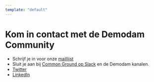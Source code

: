 ```yaml
---
template: "default"
---
```


# Kom in contact met de Demodam Community

- Schrijf je in voor onze [maillijst](https://lists.publiccode.net/mailman/postorius/lists/demodam-discuss.lists.publiccode.net/)
- Sluit je aan bij [Common Ground op Slack](https://join.slack.com/t/samenorganiseren/shared_invite/zt-dex1d7sk-wy11sKYWCF0qQYjJHSMW5Q) en de Demodam kanalen.
- [Twitter](https://twitter.com/Demodam_cg)
- [LinkedIn](https://www.linkedin.com/company/demodam)

